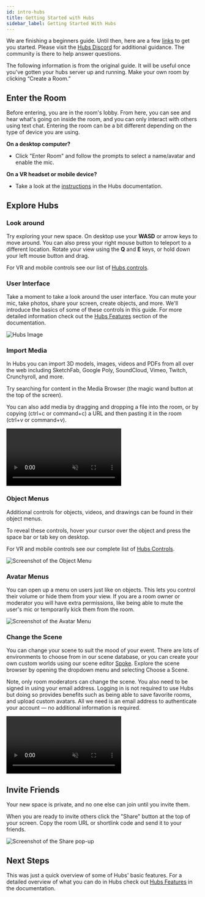 ```yaml
---
id: intro-hubs
title: Getting Started with Hubs
sidebar_label: Getting Started With Hubs 
---
```



<!-- In the following guide we'll show you the basics of Hubs! (Prefer a video? [Click here](https://www.youtube.com/watch?v=5QnOsyyebEQ).) -->

We are finishing a beginners guide. Until then, here are a few [links](https://hubsfoundation.org/getting-started/) to get you started. Please visit the [Hubs Discord](https://discord.gg/hubs-498741086295031808) for additional guidance. The community is there to help answer questions.

The following information is from the original guide. It will be useful once you've gotten your hubs server up and running. Make your own room by clicking “Create a Room.”

<!-- <video autoplay loop muted controls >
  <source src="img/create-a-room.mp4" type="video/mp4">
  <img src="img/intro-hubs-enter-room-min.jpeg" alt="Screenshot of how to enter a Hubs room">
  Your browser does not support HTML5 video.
</video> -->
 <!-- <p style="text-align: center; font-style:italic;">🎉 Congratulations - you now have your very own virtual space! 🎉<p> -->

## Enter the Room

Before entering, you are in the room's lobby. From here, you can see and hear what's going on inside the room, and you can only interact with others using text chat. Entering the room can be a bit different depending on the type of device you are using.

**On a desktop computer?** 

* Click "Enter Room" and follow the prompts to select a name/avatar and enable the mic.

**On a VR headset or mobile device?** 

* Take a look at the [instructions](./hubs-create-join-rooms.html#enter-the-room) in the Hubs documentation.

## Explore Hubs

### Look around

Try exploring your new space. On desktop use your **WASD**  or arrow keys to move around. You can also press your right mouse button to teleport to a different location. Rotate your view using the **Q** and **E** keys, or hold down your left mouse button and drag. 

For VR and mobile controls see our list of [Hubs controls](hubs-controls.html).

### User Interface

Take a moment to take a look around the user interface. You can mute your mic, take photos, share your screen, create objects, and more. We'll introduce the basics of some of these controls in this guide. For more detailed information check out the [Hubs Features](hubs-features.html) section of the documentation.

![Hubs Image](img/hubs-user-interface.png)

### Import Media

In Hubs you can import 3D models, images, videos and PDFs from all over the web including SketchFab, Google Poly, SoundCloud, Vimeo, Twitch, Crunchyroll, and more. 

Try searching for content in the Media Browser (the magic wand button at the top of the screen). 

You can also add media by dragging and dropping a file into the room, or by copying (ctrl+c or command+c) a URL and then pasting it in the room (ctrl+v or command+v).

<video autoplay loop muted controls >
  <source src="img/object-creation.mp4" type="video/mp4">
  Your browser does not support HTML5 video.
</video>

### Object Menus

Additional controls for objects, videos, and drawings can be found in their object menus.

To reveal these controls, hover your cursor over the object and press the space bar or tab key on desktop. 

For VR and mobile controls see our complete list of [Hubs Controls](hubs-controls.html). 

![Screenshot of the Object Menu](img/intro-hubs-object-menu-min.jpeg)

### Avatar Menus
You can open up a menu on users just like on objects. This lets you control their volume or hide them from your view.
If you are a room owner or moderator you will have extra permissions, like being able to mute the user's mic or temporarily kick them from the room. 

![Screenshot of the Avatar Menu](img/intro-hubs-avatar-menu-min.jpeg)

### Change the Scene

You can change your scene to suit the mood of your event. There are lots of environments to choose from in our scene database, or you can create your own custom worlds using our scene editor [Spoke](intro-spoke.html). Explore the scene browser by opening the dropdown menu and selecting Choose a Scene.

Note, only room moderators can change the scene. You also need to be signed in using your email address. Logging in is not required to use Hubs but doing so provides benefits such as being able to save favorite rooms, and upload custom avatars. All we need is an email address to authenticate your account &mdash; no additional information is required.   

<video autoplay loop muted controls >
  <source src="img/change-the-scene.mp4" type="video/mp4">
  <img src="img/intro-hubs-scene-browser-min.jpeg" alt="Screenshot of the Scene Browser">
  Your browser does not support HTML5 video.
</video>

## Invite Friends 

Your new space is private, and no one else can join until you invite them. 

When you are ready to invite others click the "Share" button at the top of your screen. Copy the room URL or shortlink code and send it to your friends. 

![Screenshot of the Share pop-up](img/hubs-invite-dialogue.PNG)

## Next Steps
This was just a quick overview of some of Hubs' basic features. For a detailed overview of what you can do in Hubs check out [Hubs Features](hubs-features.html) in the documentation.


